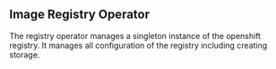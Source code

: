 Image Registry Operator
---------------
The registry operator manages a singleton instance of the openshift registry. It manages all configuration of the registry including creating storage.

